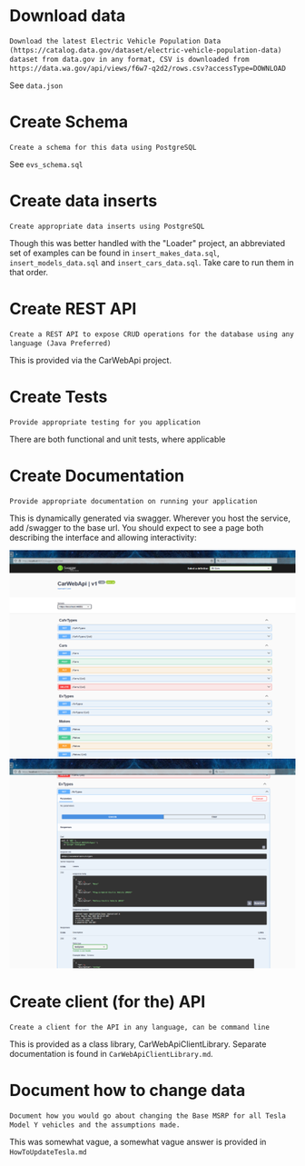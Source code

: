 # Download data
	Download the latest Electric Vehicle Population Data (https://catalog.data.gov/dataset/electric-vehicle-population-data) dataset from data.gov in any format, CSV is downloaded from https://data.wa.gov/api/views/f6w7-q2d2/rows.csv?accessType=DOWNLOAD

See `data.json`

# Create Schema
	Create a schema for this data using PostgreSQL

See `evs_schema.sql`

# Create data inserts
	Create appropriate data inserts using PostgreSQL

Though this was better handled with the "Loader" project, an abbreviated set of examples can be found in `insert_makes_data.sql`, `insert_models_data.sql` and `insert_cars_data.sql`. Take care to run them in that order.

# Create REST API
	Create a REST API to expose CRUD operations for the database using any language (Java Preferred)

This is provided via the CarWebApi project.

# Create Tests 
	Provide appropriate testing for you application

There are both functional and unit tests, where applicable

# Create Documentation 
	Provide appropriate documentation on running your application

This is dynamically generated via swagger. Wherever you host the service, add /swagger to the base url. You should expect to see a page both describing the interface and allowing interactivity:

![Swagger](swagger1.png)
![Swagger Use](swagger2.png) 

# Create client (for the) API
	Create a client for the API in any language, can be command line

This is provided as a class library, CarWebApiClientLibrary. Separate documentation is found in `CarWebApiClientLibrary.md`.

# Document how to change data
	Document how you would go about changing the Base MSRP for all Tesla Model Y vehicles and the assumptions made.

This was somewhat vague, a somewhat vague answer is provided in `HowToUpdateTesla.md`


